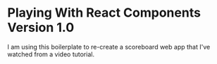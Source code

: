 # Playing With React Components Version 1.0

I am using this boilerplate to re-create a scoreboard web app that I've watched from a video tutorial. 
